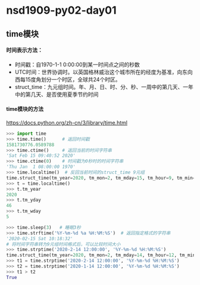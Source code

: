 # nsd1909-py02-day01

## time模块

#### 时间表示方法：

- 时间戳：自1970-1-1 0:00:00到某一时间点之间的秒数
- UTC时间：世界协调时。以英国格林威治这个城市所在的经度为基准，向东向西每15度角划分一个时区，全球共24个时区。
- struct_time：九元组时间。年、月、日、时、分、秒、一周中的第几天、一年中的第几天、是否使用夏季节约时间

#### time模块的方法

https://docs.python.org/zh-cn/3/library/time.html

```python
>>> import time
>>> time.time()      # 返回时间戳
1581730776.0589788
>>> time.ctime()     # 返回当前的时间字符串
'Sat Feb 15 09:40:52 2020'
>>> time.ctime(0)    # 时间戳为0秒时的时间字符串
'Thu Jan  1 08:00:00 1970'
>>> time.localtime()  # 反回当前时间的struct_time 9元组
time.struct_time(tm_year=2020, tm_mon=2, tm_mday=15, tm_hour=9, tm_min=41, tm_sec=55, tm_wday=5, tm_yday=46, tm_isdst=0)
>>> t = time.localtime()
>>> t.tm_year
2020
>>> t.tm_yday
46
>>> t.tm_wday
5

>>> time.sleep(3)   # 睡眠3秒
>>> time.strftime('%Y-%m-%d %a %H:%M:%S')  # 返回指定格式的字符串
'2020-02-15 Sat 10:18:32'
# 将时间字符串转为9元组时间格式后，可以比较时间大小
>>> time.strptime('2020-2-14 12:00:00', '%Y-%m-%d %H:%M:%S')
time.struct_time(tm_year=2020, tm_mon=2, tm_mday=14, tm_hour=12, tm_min=0, tm_sec=0, tm_wday=4, tm_yday=45, tm_isdst=-1)
>>> t1 = time.strptime('2020-2-14 12:00:00', '%Y-%m-%d %H:%M:%S')
>>> t2 = time.strptime('2020-1-14 12:00:00', '%Y-%m-%d %H:%M:%S')
>>> t1 > t2
True

```







